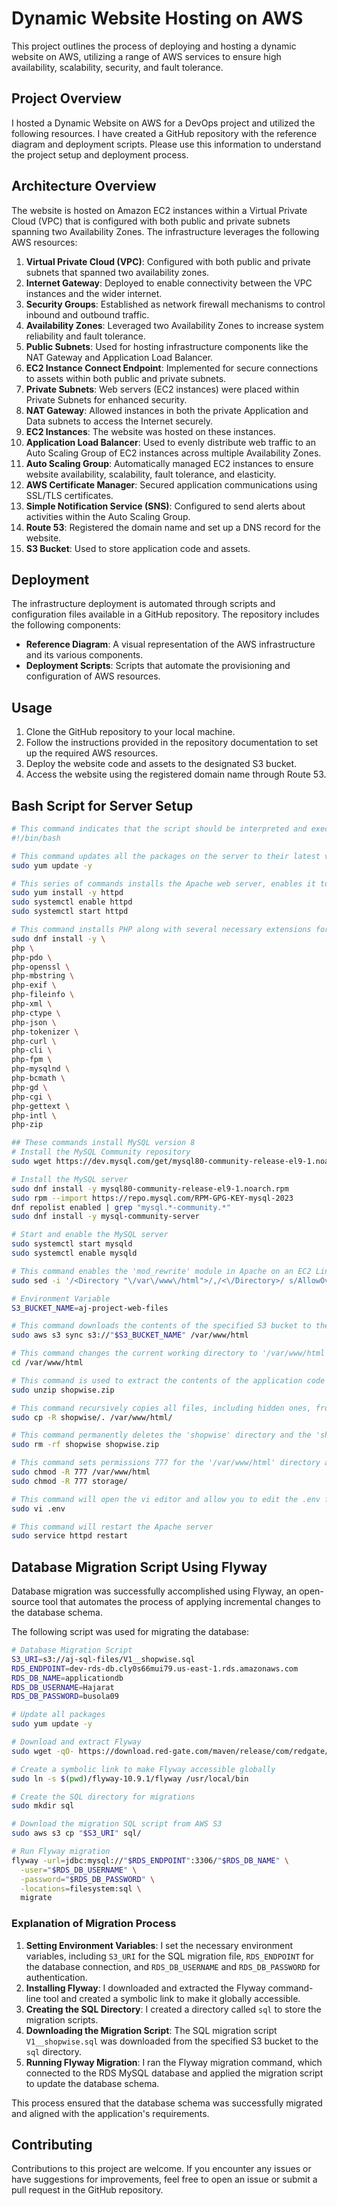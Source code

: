 # Dynamic Website Hosting on AWS

This project outlines the process of deploying and hosting a dynamic website on AWS, utilizing a range of AWS services to ensure high availability, scalability, security, and fault tolerance.

## Project Overview

I hosted a Dynamic Website on AWS for a DevOps project and utilized the following resources. I have created a GitHub repository with the reference diagram and deployment scripts. Please use this information to understand the project setup and deployment process.

## Architecture Overview

The website is hosted on Amazon EC2 instances within a Virtual Private Cloud (VPC) that is configured with both public and private subnets spanning two Availability Zones. The infrastructure leverages the following AWS resources:

1. **Virtual Private Cloud (VPC)**: Configured with both public and private subnets that spanned two availability zones.
2. **Internet Gateway**: Deployed to enable connectivity between the VPC instances and the wider internet.
3. **Security Groups**: Established as network firewall mechanisms to control inbound and outbound traffic.
4. **Availability Zones**: Leveraged two Availability Zones to increase system reliability and fault tolerance.
5. **Public Subnets**: Used for hosting infrastructure components like the NAT Gateway and Application Load Balancer.
6. **EC2 Instance Connect Endpoint**: Implemented for secure connections to assets within both public and private subnets.
7. **Private Subnets**: Web servers (EC2 instances) were placed within Private Subnets for enhanced security.
8. **NAT Gateway**: Allowed instances in both the private Application and Data subnets to access the Internet securely.
9. **EC2 Instances**: The website was hosted on these instances.
10. **Application Load Balancer**: Used to evenly distribute web traffic to an Auto Scaling Group of EC2 instances across multiple Availability Zones.
11. **Auto Scaling Group**: Automatically managed EC2 instances to ensure website availability, scalability, fault tolerance, and elasticity.
12. **AWS Certificate Manager**: Secured application communications using SSL/TLS certificates.
13. **Simple Notification Service (SNS)**: Configured to send alerts about activities within the Auto Scaling Group.
14. **Route 53**: Registered the domain name and set up a DNS record for the website.
15. **S3 Bucket**: Used to store application code and assets.

## Deployment

The infrastructure deployment is automated through scripts and configuration files available in a GitHub repository. The repository includes the following components:

- **Reference Diagram**: A visual representation of the AWS infrastructure and its various components.
- **Deployment Scripts**: Scripts that automate the provisioning and configuration of AWS resources.

## Usage

1. Clone the GitHub repository to your local machine.
2. Follow the instructions provided in the repository documentation to set up the required AWS resources.
3. Deploy the website code and assets to the designated S3 bucket.
4. Access the website using the registered domain name through Route 53.

## Bash Script for Server Setup

```bash
# This command indicates that the script should be interpreted and executed using the Bash shell
#!/bin/bash

# This command updates all the packages on the server to their latest versions
sudo yum update -y

# This series of commands installs the Apache web server, enables it to start on boot, and then starts the server immediately
sudo yum install -y httpd
sudo systemctl enable httpd 
sudo systemctl start httpd

# This command installs PHP along with several necessary extensions for the application to run
sudo dnf install -y \
php \
php-pdo \
php-openssl \
php-mbstring \
php-exif \
php-fileinfo \
php-xml \
php-ctype \
php-json \
php-tokenizer \
php-curl \
php-cli \
php-fpm \
php-mysqlnd \
php-bcmath \
php-gd \
php-cgi \
php-gettext \
php-intl \
php-zip

## These commands install MySQL version 8
# Install the MySQL Community repository
sudo wget https://dev.mysql.com/get/mysql80-community-release-el9-1.noarch.rpm 

# Install the MySQL server
sudo dnf install -y mysql80-community-release-el9-1.noarch.rpm
sudo rpm --import https://repo.mysql.com/RPM-GPG-KEY-mysql-2023
dnf repolist enabled | grep "mysql.*-community.*"
sudo dnf install -y mysql-community-server 

# Start and enable the MySQL server
sudo systemctl start mysqld
sudo systemctl enable mysqld

# This command enables the 'mod_rewrite' module in Apache on an EC2 Linux instance. It allows the use of .htaccess files for URL rewriting and other directives in the '/var/www/html' directory
sudo sed -i '/<Directory "\/var\/www\/html">/,/<\/Directory>/ s/AllowOverride None/AllowOverride All/' /etc/httpd/conf/httpd.conf

# Environment Variable
S3_BUCKET_NAME=aj-project-web-files 

# This command downloads the contents of the specified S3 bucket to the '/var/www/html' directory on the EC2 instance
sudo aws s3 sync s3://"$S3_BUCKET_NAME" /var/www/html

# This command changes the current working directory to '/var/www/html', which is the standard directory for hosting web pages on a Unix-based server
cd /var/www/html

# This command is used to extract the contents of the application code zip file that was previously downloaded from the S3 bucket
sudo unzip shopwise.zip

# This command recursively copies all files, including hidden ones, from the 'shopwise' directory to the '/var/www/html/'
sudo cp -R shopwise/. /var/www/html/

# This command permanently deletes the 'shopwise' directory and the 'shopwise.zip' file.
sudo rm -rf shopwise shopwise.zip

# This command sets permissions 777 for the '/var/www/html' directory and the 'storage/' directory
sudo chmod -R 777 /var/www/html
sudo chmod -R 777 storage/

# This command will open the vi editor and allow you to edit the .env file to add your database credentials
sudo vi .env

# This command will restart the Apache server
sudo service httpd restart
```

## Database Migration Script Using Flyway

Database migration was successfully accomplished using Flyway, an open-source tool that automates the process of applying incremental changes to the database schema.

The following script was used for migrating the database:

```bash
# Database Migration Script
S3_URI=s3://aj-sql-files/V1__shopwise.sql
RDS_ENDPOINT=dev-rds-db.cly0s66mui79.us-east-1.rds.amazonaws.com
RDS_DB_NAME=applicationdb
RDS_DB_USERNAME=Hajarat
RDS_DB_PASSWORD=busola09

# Update all packages
sudo yum update -y

# Download and extract Flyway
sudo wget -qO- https://download.red-gate.com/maven/release/com/redgate/flyway/flyway-commandline/10.9.1/flyway-commandline-10.9.1-linux-x64.tar.gz | tar -xvz 

# Create a symbolic link to make Flyway accessible globally
sudo ln -s $(pwd)/flyway-10.9.1/flyway /usr/local/bin

# Create the SQL directory for migrations
sudo mkdir sql

# Download the migration SQL script from AWS S3
sudo aws s3 cp "$S3_URI" sql/

# Run Flyway migration
flyway -url=jdbc:mysql://"$RDS_ENDPOINT":3306/"$RDS_DB_NAME" \
  -user="$RDS_DB_USERNAME" \
  -password="$RDS_DB_PASSWORD" \
  -locations=filesystem:sql \
  migrate
```

### Explanation of Migration Process

1. **Setting Environment Variables**: I set the necessary environment variables, including `S3_URI` for the SQL migration file, `RDS_ENDPOINT` for the database connection, and `RDS_DB_USERNAME` and `RDS_DB_PASSWORD` for authentication.
2. **Installing Flyway**: I downloaded and extracted the Flyway command-line tool and created a symbolic link to make it globally accessible.
3. **Creating the SQL Directory**: I created a directory called `sql` to store the migration scripts.
4. **Downloading the Migration Script**: The SQL migration script `V1__shopwise.sql` was downloaded from the specified S3 bucket to the `sql` directory.
5. **Running Flyway Migration**: I ran the Flyway migration command, which connected to the RDS MySQL database and applied the migration script to update the database schema.

This process ensured that the database schema was successfully migrated and aligned with the application's requirements.

## Contributing

Contributions to this project are welcome. If you encounter any issues or have suggestions for improvements, feel free to open an issue or submit a pull request in the GitHub repository.




